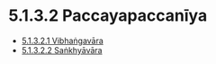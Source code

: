 # 5.1.3.2 Paccayapaccanīya

* [5.1.3.2.1 Vibhaṅgavāra](5.1.3.2/5.1.3.2.1.md)
* [5.1.3.2.2 Saṅkhyāvāra](5.1.3.2/5.1.3.2.2.md)
